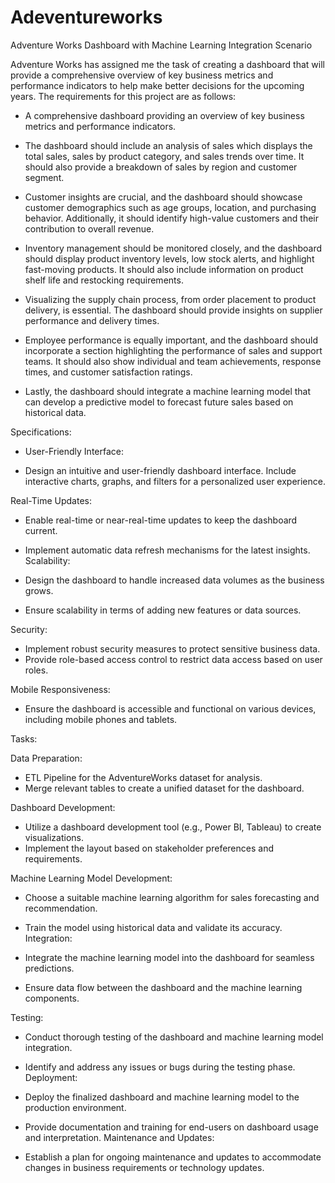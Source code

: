 # Adeventureworks
Adventure Works Dashboard with Machine Learning Integration
Scenario 

Adventure Works has assigned me the task of creating a dashboard that will provide a comprehensive overview of key business metrics and performance indicators to help make better decisions for the upcoming years. The requirements for this project are as follows:


- A comprehensive dashboard providing an overview of key business metrics and performance indicators.

- The dashboard should include an analysis of sales which displays the total sales, sales by product category, and sales trends over time. It should also provide a     breakdown of sales by region and customer segment.

- Customer insights are crucial, and the dashboard should showcase customer demographics such as age groups, location, and purchasing behavior. Additionally, it should identify high-value customers and their contribution to overall revenue.

- Inventory management should be monitored closely, and the dashboard should display product inventory levels, low stock alerts, and highlight fast-moving products. It should also include information on product shelf life and restocking requirements.

- Visualizing the supply chain process, from order placement to product delivery, is essential. The dashboard should provide insights on supplier performance and delivery times.

- Employee performance is equally important, and the dashboard should incorporate a section highlighting the performance of sales and support teams. It should also show individual and team achievements, response times, and customer satisfaction ratings.

- Lastly, the dashboard should integrate a machine learning model that can develop a predictive model to forecast future sales based on historical data.




Specifications:

- User-Friendly Interface:

- Design an intuitive and user-friendly dashboard interface.
Include interactive charts, graphs, and filters for a personalized user experience.


Real-Time Updates:

- Enable real-time or near-real-time updates to keep the dashboard current.
- Implement automatic data refresh mechanisms for the latest insights.
Scalability:

- Design the dashboard to handle increased data volumes as the business grows.
- Ensure scalability in terms of adding new features or data sources.

Security:

- Implement robust security measures to protect sensitive business data.
- Provide role-based access control to restrict data access based on user roles.

Mobile Responsiveness:

- Ensure the dashboard is accessible and functional on various devices, including mobile phones and tablets.

Tasks:

Data Preparation:

- ETL Pipeline for the AdventureWorks dataset for analysis.
- Merge relevant tables to create a unified dataset for the dashboard.


Dashboard Development:

- Utilize a dashboard development tool (e.g., Power BI, Tableau) to create visualizations.
- Implement the layout based on stakeholder preferences and requirements.

Machine Learning Model Development:

- Choose a suitable machine learning algorithm for sales forecasting and recommendation.
- Train the model using historical data and validate its accuracy.
Integration:

- Integrate the machine learning model into the dashboard for seamless predictions.
- Ensure data flow between the dashboard and the machine learning components.


Testing:

- Conduct thorough testing of the dashboard and machine learning model integration.
- Identify and address any issues or bugs during the testing phase.
Deployment:

- Deploy the finalized dashboard and machine learning model to the production environment.
- Provide documentation and training for end-users on dashboard usage and interpretation.
Maintenance and Updates:

- Establish a plan for ongoing maintenance and updates to accommodate changes in business requirements or technology updates.